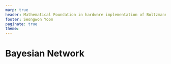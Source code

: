 ```yaml
---
marp: true
header: Mathematical Foundation in hardware implementation of Boltzmann machine with LIF neurons in 6T2R neuromorphic chip
footer: Seongwon Yoon
paginate: true
theme:
---
```


# Bayesian Network
